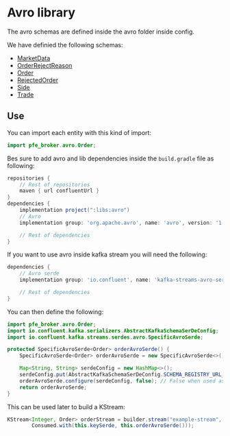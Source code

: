 # Avro library

The avro schemas are defined inside the avro folder inside config.

We have definied the following schemas:

- [MarketData](../../config/avro/market-data.avsc)
- [OrderRejectReason](../../config/avro/order-rejected-reason.avsc)
- [Order](../../config/avro/order.avsc)
- [RejectedOrder](../../config/avro/rejected-order.avsc)
- [Side](../../config/avro/side.avsc)
- [Trade](../../config/avro/trade.avsc)


## Use

You can import each entity with this kind of import:

```java
import pfe_broker.avro.Order;
```

Bes sure to add avro and lib dependencies inside the `build.gradle` file as following:

```groovy
repositories {
    // Rest of repositories
    maven { url confluentUrl }
}
dependencies {
    implementation project(":libs:avro")
    // Avro
    implementation group: 'org.apache.avro', name: 'avro', version: '1.11.1'

    // Rest of dependencies
}
```

If you want to use avro inside kafka stream you will need the following:

```groovy
dependencies {
    // Avro serde
    implementation group: 'io.confluent', name: 'kafka-streams-avro-serde', version: '7.5.1'

    // Rest of dependencies
}
```

You can then define the following:

```java
import pfe_broker.avro.Order;
import io.confluent.kafka.serializers.AbstractKafkaSchemaSerDeConfig;
import io.confluent.kafka.streams.serdes.avro.SpecificAvroSerde;
```

```java
protected SpecificAvroSerde<Order> orderAvroSerde() {
    SpecificAvroSerde<Order> orderAvroSerde = new SpecificAvroSerde<>();

    Map<String, String> serdeConfig = new HashMap<>();
    serdeConfig.put(AbstractKafkaSchemaSerDeConfig.SCHEMA_REGISTRY_URL_CONFIG, BasicConfig.SCHEMA_REGISTRY_URL);
    orderAvroSerde.configure(serdeConfig, false); // False when used as a value, true otherwise
    return orderAvroSerde;
}
```

This can be used later to build a KStream:

```java
KStream<Integer, Order> orderStream = builder.stream("example-stream",
        Consumed.with(this.keySerde, this.orderAvroSerde()));
```

